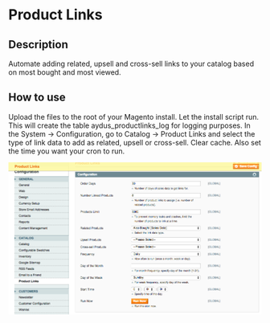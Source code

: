 Product Links
=================

Description
-----------
Automate adding related, upsell and cross-sell links to your catalog based on most bought and most viewed.


How to use
-------------------------
Upload the files to the root of your Magento install. Let the install script run. This will create the table
aydus_productlinks_log for logging purposes. In the System -> Configuration,
go to Catalog -> Product Links and select the type of link data to add as related, upsell or cross-sell. 
Clear cache. Also set the time you want your cron to run.

<img src="md/configuration.png" />